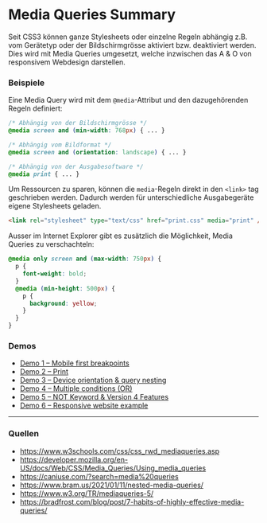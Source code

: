 # Media Queries Summary

Seit CSS3 können ganze Stylesheets oder einzelne Regeln abhängig z.B. vom Gerätetyp oder der Bildschirmgrösse aktiviert bzw. deaktiviert werden. Dies wird mit Media Queries umgesetzt, welche inzwischen das A & O von responsivem Webdesign darstellen.

### Beispiele
Eine Media Query wird mit dem `@media`-Attribut und den dazugehörenden Regeln definiert:
```CSS
/* Abhängig von der Bildschirmgrösse */
@media screen and (min-width: 768px) { ... }

/* Abhängig vom Bildformat */
@media screen and (orientation: landscape) { ... }

/* Abhängig von der Ausgabesoftware */
@media print { ... }
```
Um Ressourcen zu sparen, können die `media`-Regeln direkt in den `<link>` tag geschrieben werden. Dadurch werden für unterschiedliche Ausgabegeräte eigene Stylesheets geladen.
```HTML
<link rel="stylesheet" type="text/css" href="print.css" media="print" />
```
Ausser im Internet Explorer gibt es zusätzlich die Möglichkeit, Media Queries zu verschachteln:
```CSS
@media only screen and (max-width: 750px) {
  p {
    font-weight: bold;
  }
  @media (min-height: 500px) {
    p {
      background: yellow;
    }
  }
}
```

### Demos
- [Demo 1 &ndash; Mobile first breakpoints](https://hazzeldorn.github.io/MediaQueriesSummary/demo/demo-1.html)
- [Demo 2 &ndash; Print](https://hazzeldorn.github.io/MediaQueriesSummary/demo/demo-2.html)
- [Demo 3 &ndash; Device orientation & query nesting](https://hazzeldorn.github.io/MediaQueriesSummary/demo/demo-3.html)
- [Demo 4 &ndash; Multiple conditions (OR)](https://hazzeldorn.github.io/MediaQueriesSummary/demo/demo-4.html)
- [Demo 5 &ndash; NOT Keyword & Version 4 Features](https://hazzeldorn.github.io/MediaQueriesSummary/demo/demo-5.html)
- [Demo 6 &ndash; Responsive website example](https://hazzeldorn.github.io/MediaQueriesSummary/demo/demo-6.html)


---


### Quellen
- https://www.w3schools.com/css/css_rwd_mediaqueries.asp
- https://developer.mozilla.org/en-US/docs/Web/CSS/Media_Queries/Using_media_queries
- https://caniuse.com/?search=media%20queries
- https://www.bram.us/2021/01/11/nested-media-queries/
- https://www.w3.org/TR/mediaqueries-5/
- https://bradfrost.com/blog/post/7-habits-of-highly-effective-media-queries/
